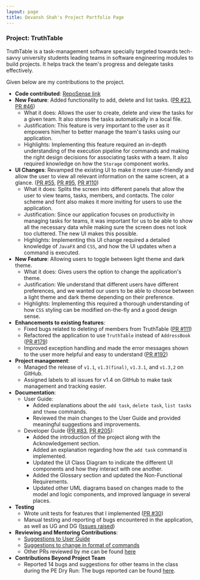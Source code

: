 ```yaml
---
layout: page
title: Devansh Shah's Project Portfolio Page
---
```


### Project: TruthTable

TruthTable is a task-management software specially targeted towards tech-savvy university students leading teams in
software engineering modules to build projects. It helps track the team's progress and delegate tasks effectively.

Given below are my contributions to the project.

* **Code contributed**: [RepoSense link](https://nus-cs2103-ay2223s1.github.io/tp-dashboard/?search=&sort=groupTitle&sortWithin=title&timeframe=commit&mergegroup=&groupSelect=groupByRepos&breakdown=true&checkedFileTypes=docs~functional-code~test-code~other&since=2022-09-16&tabOpen=true&tabType=authorship&tabAuthor=DevanshShah1309&tabRepo=AY2223S1-CS2103T-W13-4%2Ftp%5Bmaster%5D&authorshipIsMergeGroup=false&authorshipFileTypes=docs~functional-code~test-code~other&authorshipIsBinaryFileTypeChecked=false&authorshipIsIgnoredFilesChecked=false)
* **New Feature**: Added functionality to add, delete and list tasks. ([PR #23](https://github.com/AY2223S1-CS2103T-W13-4/tp/pull/23), [PR #46](https://github.com/AY2223S1-CS2103T-W13-4/tp/pull/46))
    * What it does: Allows the user to create, delete and view the tasks for a given team. It also stores the tasks automatically in a local file.
    * Justification: This feature is very important to the user as it empowers him/her to better manage the team's tasks using our application.
    * Highlights: Implementing this feature required an in-depth understanding of the execution pipeline for commands and making the right design decisions for associating tasks with a team. It also required knowledge on how the `Storage` component works.
* **UI Changes**: Revamped the existing UI to make it more user-friendly and allow the user to view all relevant information on the same screen, at a glance. ([PR #55](https://github.com/AY2223S1-CS2103T-W13-4/tp/pull/55), [PR #95](https://github.com/AY2223S1-CS2103T-W13-4/tp/pull/95), [PR #110](https://github.com/AY2223S1-CS2103T-W13-4/tp/pull/110))
  * What it does: Splits the screen into different panels that allow the user to view teams, tasks, members, and contacts. The color scheme and font also makes it more inviting for users to use the application.
  * Justification: Since our application focuses on productivity in managing tasks for teams, it was important for us to be able to show all the necessary data while making sure the screen does not look too cluttered. The new UI makes this possible.
  * Highlights: Implementing this UI change required a detailed knowledge of `JavaFX` and `CSS`, and how the UI updates when a command is executed.
* **New Feature**: Allowing users to toggle between light theme and dark theme.
  * What it does: Gives users the option to change the application's theme.
  * Justification: We understand that different users have different preferences, and we wanted our users to be able to choose between a light theme and dark theme depending on their preference.
  * Highlights: Implementing this required a thorough understanding of how `CSS` styling can be modified on-the-fly and a good design sense.
* **Enhancements to existing features**:
    * Fixed bugs related to deleting of members from TruthTable ([PR #111](https://github.com/AY2223S1-CS2103T-W13-4/tp/pull/111))
    * Refactored the application to use `TruthTable` instead of `AddressBook` ([PR #179](https://github.com/AY2223S1-CS2103T-W13-4/tp/pull/179))
    * Improved exception handling and made the error messages shown to the user more helpful and easy to understand ([PR #192](https://github.com/AY2223S1-CS2103T-W13-4/tp/pull/192))
* **Project management**:
    * Managed the release of `v1.1`, `v1.3(final)`, `v1.3.1`, and `v1.3,2` on GitHub.
    * Assigned labels to all issues for v1.4 on GitHub to make task management and tracking easier.
* **Documentation**:
    * User Guide:
        * Added explanations about the `add task`, `delete task`, `list tasks` and `theme` commands.
        * Reviewed the main changes to the User Guide and provided meaningful suggestions and improvements. 
    * Developer Guide ([PR #83](https://github.com/AY2223S1-CS2103T-W13-4/tp/pull/83), [PR #205](https://github.com/AY2223S1-CS2103T-W13-4/tp/pull/205)):
        * Added the introduction of the project along with the Acknowledgement section.
        * Added an explanation regarding how the `add task` command is implemented.
        * Updated the UI Class Diagram to indicate the different UI components and how they interact with one another.
        * Added the Glossary section and updated the Non-Functional Requirements.
        * Updated other UML diagrams based on changes made to the model and logic components, and improved language in several places.
* **Testing**
  * Wrote unit tests for features that I implemented ([PR #30](https://github.com/AY2223S1-CS2103T-W13-4/tp/pull/30))
  * Manual testing and reporting of bugs encountered in the application, as well as UG and DG ([Issues raised](https://github.com/AY2223S1-CS2103T-W13-4/tp/issues?q=is%3Aissue+author%3ADevanshshah1309+is%3Aclosed))
* **Reviewing and Mentoring Contributions**:
  * [Suggestions to User Guide](https://github.com/AY2223S1-CS2103T-W13-4/tp/pull/175)
  * [Suggestions to change in format of commands](https://github.com/AY2223S1-CS2103T-W13-4/tp/pull/75)
  * Other PRs reviewed by me can be found [here](https://github.com/AY2223S1-CS2103T-W13-4/tp/pulls?q=is%3Apr+reviewed-by%3A%40me+is%3Aclosed)
* **Contributions Beyond Project Team**
  * Reported 14 bugs and suggestions for other teams in the class during the PE Dry Run: The bugs reported can be found [here](https://github.com/Devanshshah1309/ped/issues).
